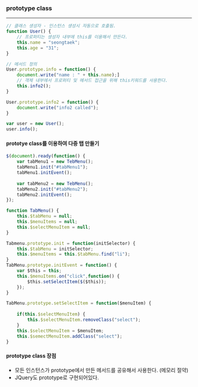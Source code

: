 ### prototype class

---



~~~javascript
// 클래스 생성자 - 인스턴스 생성시 자동으로 호출됨.
function User() {
    // 프로퍼티는 생성자 내부에 this를 이용해서 만든다.
	this.name = "seongtaek";
	this.age = "31";
}

// 메서드 정의
User.prototype.info = function() {
	document.write("name : " + this.name);]
	// 객체 내부에서 프로퍼티 및 메서드 접근을 위해 this키워드를 사용한다.
	this.info2();
}

User.prototype.info2 = function() {
	document.write("info2 called");
}

var user = new User();
user.info();
~~~



#### prototye class를 이용하여 다중 탭 만들기

~~~javascript
$(document).ready(function() {
	var tabMenu1 = new TebMenu();
	tabMenu1.init("#tabMenu1");
	tabMenu1.initEvent();
	
	var tabMenu2 = new TebMenu();
	tabMenu2.init("#tabMenu2");
	tabMenu2.initEvent();
});

function TabMenu() {
    this.$tabMenu = null;
    this.$menuItems = null;
    this.$selectMenuItem = null;
}

Tabmenu.prototype.init = function(initSelector) {
	this.$tabMenu = initSelector;
    this.$menuItems = this.$tabMenu.find("li");
}
TabMenu.prototype.initEvent = function() {
    var $this = this;
    this.$menuItems.on("click",function() {
        $this.setSelectItem($($this));
    });
}

TabMenu.prototype.setSelectItem = function($menuItem) {
    
    if(this.$selectMenuItem) {
        this.$selectMenuItem.removeClass("select");
    }
    this.$selectMenuItem = $menuItem;
    this.$semectMenuItem.addClass("select");
}

~~~



#### prototype class 장점

- 모든 인스턴스가 prototype에서 만든 메서드를 공유해서 사용한다. (메모리 절약)
- JQuery도 prototype로 구현되어있다.











